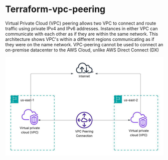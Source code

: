 # Terraform-vpc-peering
Virtual Private Cloud (VPC) peering allows two VPC to connect and route traffic using private IPv4 and IPv6 addresses. Instances in either VPC can communicate with each other as if they are within the same network. This architecture shows VPC's within a different regions communicating as if they were on the name network. VPC-peering cannot be used to connect an on-premise datacenter to the AWS Cloud, unlike AWS Direct Connect (DX)

![image alt](https://github.com/DMayrant/Terraform-vpc-peering/blob/main/Blank%20diagram.jpeg?raw=true)

